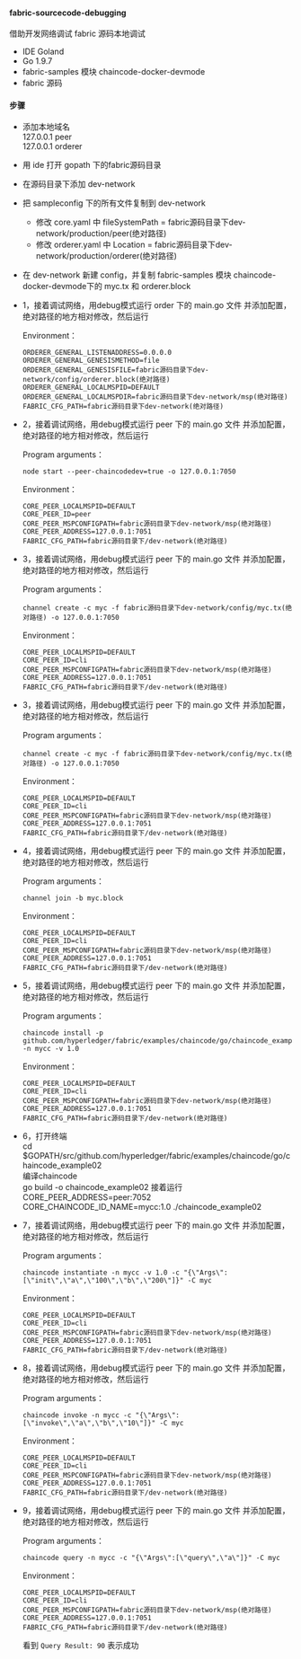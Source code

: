 #### fabric-sourcecode-debugging
借助开发网络调试 fabric 源码本地调试

* IDE Goland
* Go 1.9.7
* fabric-samples 模块 chaincode-docker-devmode
* fabric 源码

#### 步骤
* 添加本地域名  
  127.0.0.1       peer  
  127.0.0.1       orderer  
* 用 ide 打开 gopath 下的fabric源码目录
* 在源码目录下添加 dev-network
* 把 sampleconfig 下的所有文件复制到 dev-network 
  * 修改 core.yaml 中 fileSystemPath = fabric源码目录下dev-network/production/peer(绝对路径)
  * 修改 orderer.yaml 中 Location = fabric源码目录下dev-network/production/orderer(绝对路径)
* 在 dev-network 新建 config，并复制 fabric-samples 模块 chaincode-docker-devmode下的 myc.tx 和 orderer.block
* 1，接着调试网络，用debug模式运行 order 下的 main.go 文件 并添加配置，绝对路径的地方相对修改，然后运行

  Environment：  
  ```
  ORDERER_GENERAL_LISTENADDRESS=0.0.0.0
  ORDERER_GENERAL_GENESISMETHOD=file
  ORDERER_GENERAL_GENESISFILE=fabric源码目录下dev-network/config/orderer.block(绝对路径)
  ORDERER_GENERAL_LOCALMSPID=DEFAULT
  ORDERER_GENERAL_LOCALMSPDIR=fabric源码目录下dev-network/msp(绝对路径)
  FABRIC_CFG_PATH=fabric源码目录下dev-network(绝对路径)
  ```
  
* 2，接着调试网络，用debug模式运行 peer 下的 main.go 文件 并添加配置，绝对路径的地方相对修改，然后运行
  
  Program arguments：
  ```
  node start --peer-chaincodedev=true -o 127.0.0.1:7050
  ```
  
  Environment： 
  ```
  CORE_PEER_LOCALMSPID=DEFAULT
  CORE_PEER_ID=peer
  CORE_PEER_MSPCONFIGPATH=fabric源码目录下dev-network/msp(绝对路径)
  CORE_PEER_ADDRESS=127.0.0.1:7051
  FABRIC_CFG_PATH=fabric源码目录下/dev-network(绝对路径)
  ```

* 3，接着调试网络，用debug模式运行 peer 下的 main.go 文件 并添加配置，绝对路径的地方相对修改，然后运行
  
  Program arguments：
  ```
  channel create -c myc -f fabric源码目录下dev-network/config/myc.tx(绝对路径) -o 127.0.0.1:7050
  ```
  
  Environment： 
  ```
  CORE_PEER_LOCALMSPID=DEFAULT
  CORE_PEER_ID=cli
  CORE_PEER_MSPCONFIGPATH=fabric源码目录下dev-network/msp(绝对路径)
  CORE_PEER_ADDRESS=127.0.0.1:7051
  FABRIC_CFG_PATH=fabric源码目录下/dev-network(绝对路径)
  ```
* 3，接着调试网络，用debug模式运行 peer 下的 main.go 文件 并添加配置，绝对路径的地方相对修改，然后运行
  
  Program arguments：
  ```
  channel create -c myc -f fabric源码目录下dev-network/config/myc.tx(绝对路径) -o 127.0.0.1:7050
  ```
  
  Environment： 
  ```
  CORE_PEER_LOCALMSPID=DEFAULT
  CORE_PEER_ID=cli
  CORE_PEER_MSPCONFIGPATH=fabric源码目录下dev-network/msp(绝对路径)
  CORE_PEER_ADDRESS=127.0.0.1:7051
  FABRIC_CFG_PATH=fabric源码目录下/dev-network(绝对路径)
  ```

* 4，接着调试网络，用debug模式运行 peer 下的 main.go 文件 并添加配置，绝对路径的地方相对修改，然后运行
  
  Program arguments：
  ```
  channel join -b myc.block
  ```
  
  Environment： 
  ```
  CORE_PEER_LOCALMSPID=DEFAULT
  CORE_PEER_ID=cli
  CORE_PEER_MSPCONFIGPATH=fabric源码目录下dev-network/msp(绝对路径)
  CORE_PEER_ADDRESS=127.0.0.1:7051
  FABRIC_CFG_PATH=fabric源码目录下/dev-network(绝对路径)
  ```

* 5，接着调试网络，用debug模式运行 peer 下的 main.go 文件 并添加配置，绝对路径的地方相对修改，然后运行
  
  Program arguments：
  ```
  chaincode install -p github.com/hyperledger/fabric/examples/chaincode/go/chaincode_example02 -n mycc -v 1.0
  ```
  
  Environment： 
  ```
  CORE_PEER_LOCALMSPID=DEFAULT
  CORE_PEER_ID=cli
  CORE_PEER_MSPCONFIGPATH=fabric源码目录下dev-network/msp(绝对路径)
  CORE_PEER_ADDRESS=127.0.0.1:7051
  FABRIC_CFG_PATH=fabric源码目录下/dev-network(绝对路径)
  ```
  
* 6，打开终端  
  cd $GOPATH/src/github.com/hyperledger/fabric/examples/chaincode/go/chaincode_example02  
  编译chaincode   
  go build -o chaincode_example02 
  接着运行  
  CORE_PEER_ADDRESS=peer:7052 CORE_CHAINCODE_ID_NAME=mycc:1.0 ./chaincode_example02
  
* 7，接着调试网络，用debug模式运行 peer 下的 main.go 文件 并添加配置，绝对路径的地方相对修改，然后运行
  
  Program arguments：
  ```
  chaincode instantiate -n mycc -v 1.0 -c "{\"Args\":[\"init\",\"a\",\"100\",\"b\",\"200\"]}" -C myc
  ```
  
  Environment： 
  ```
  CORE_PEER_LOCALMSPID=DEFAULT
  CORE_PEER_ID=cli
  CORE_PEER_MSPCONFIGPATH=fabric源码目录下dev-network/msp(绝对路径)
  CORE_PEER_ADDRESS=127.0.0.1:7051
  FABRIC_CFG_PATH=fabric源码目录下/dev-network(绝对路径)
  ```
  
* 8，接着调试网络，用debug模式运行 peer 下的 main.go 文件 并添加配置，绝对路径的地方相对修改，然后运行
  
  Program arguments：
  ```
  chaincode invoke -n mycc -c "{\"Args\":[\"invoke\",\"a\",\"b\",\"10\"]}" -C myc
  ```
  
  Environment： 
  ```
  CORE_PEER_LOCALMSPID=DEFAULT
  CORE_PEER_ID=cli
  CORE_PEER_MSPCONFIGPATH=fabric源码目录下dev-network/msp(绝对路径)
  CORE_PEER_ADDRESS=127.0.0.1:7051
  FABRIC_CFG_PATH=fabric源码目录下/dev-network(绝对路径)
  ```
  
* 9，接着调试网络，用debug模式运行 peer 下的 main.go 文件 并添加配置，绝对路径的地方相对修改，然后运行
  
  Program arguments：
  ```
  chaincode query -n mycc -c "{\"Args\":[\"query\",\"a\"]}" -C myc
  ```
  
  Environment： 
  ```
  CORE_PEER_LOCALMSPID=DEFAULT
  CORE_PEER_ID=cli
  CORE_PEER_MSPCONFIGPATH=fabric源码目录下dev-network/msp(绝对路径)
  CORE_PEER_ADDRESS=127.0.0.1:7051
  FABRIC_CFG_PATH=fabric源码目录下/dev-network(绝对路径)
  ```
  
  看到 ``Query Result: 90`` 表示成功